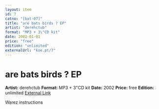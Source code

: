 ```yaml
---
layout: item
id: 7
catno: "[bat-07]"
title: "are bats birds ? EP"
artist: "derehctub"
format: "MP3 + 3\"CD kit"
date: 2002-01-01
price: "free"
edition: "unlimited"
externalUrl: "koe.pt/7"
---
```


# are bats birds ? EP

**Artist:** derehctub
**Format:** MP3 + 3"CD kit
**Date:** 2002
**Price:** free
**Edition:** unlimited
[External Link](koe.pt/7)

Warez instructions
